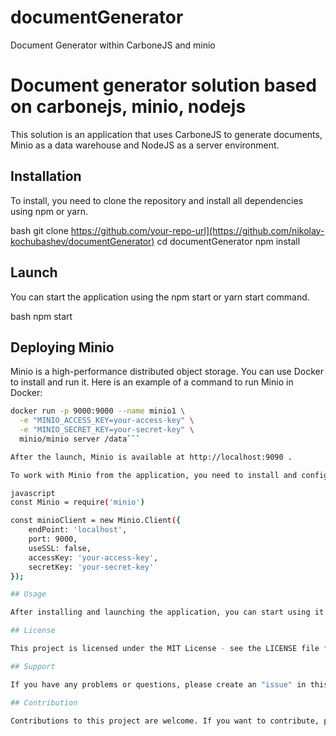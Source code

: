 # documentGenerator
Document Generator within CarboneJS and minio

# Document generator solution based on carbonejs, minio, nodejs
This solution is an application that uses CarboneJS to generate documents, Minio as a data warehouse and NodeJS as a server environment.

## Installation
To install, you need to clone the repository and install all dependencies using npm or yarn.

bash
git clone https://github.com/your-repo-url](https://github.com/nikolay-kochubashev/documentGenerator)
cd documentGenerator
npm install

## Launch

You can start the application using the npm start or yarn start command.

bash
npm start

## Deploying Minio

Minio is a high-performance distributed object storage. You can use Docker to install and run it. Here is an example of a command to run Minio in Docker:

```bash
docker run -p 9000:9000 --name minio1 \
  -e "MINIO_ACCESS_KEY=your-access-key" \
  -e "MINIO_SECRET_KEY=your-secret-key" \
  minio/minio server /data```

After the launch, Minio is available at http://localhost:9090 .

To work with Minio from the application, you need to install and configure the Minio client. Example of client configuration:

javascript
const Minio = require('minio')

const minioClient = new Minio.Client({
    endPoint: 'localhost',
    port: 9000,
    useSSL: false,
    accessKey: 'your-access-key',
    secretKey: 'your-secret-key'
});

## Usage

After installing and launching the application, you can start using it to generate documents. An example of usage is provided in the application code.

## License

This project is licensed under the MIT License - see the LICENSE file for details.

## Support

If you have any problems or questions, please create an "issue" in this repository.

## Contribution

Contributions to this project are welcome. If you want to contribute, please make a "fork" of this repository and send a "pull request".
